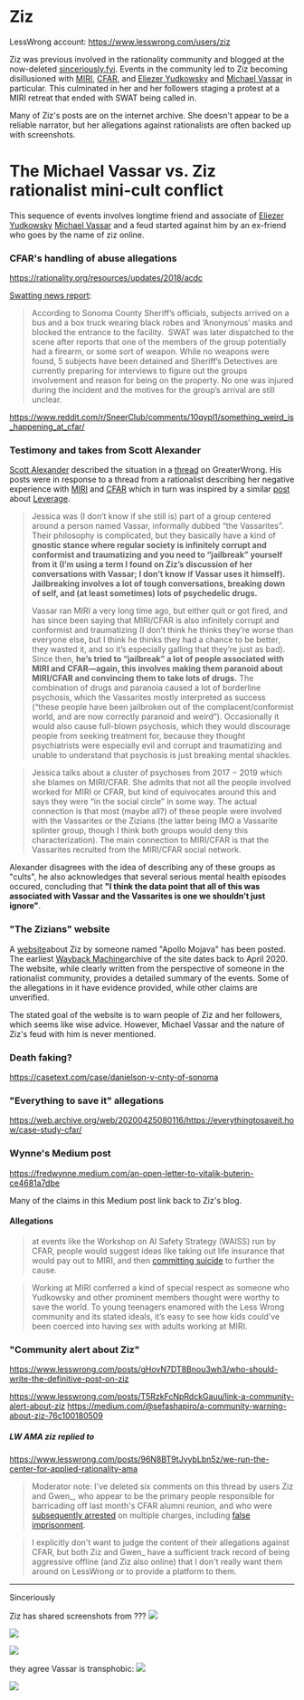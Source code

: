 # Ziz

LessWrong account: https://www.lesswrong.com/users/ziz

Ziz was previous involved in the rationality community and blogged at the now-deleted [sinceriously.fyi](https://sinceriously.fyi). Events in the community led to Ziz becoming disillusioned with [MIRI](../Cartography/Lesser%20Wrongia/MIRI.md), [CFAR](../Cartography/Lesser%20Wrongia/CFAR.md), and [Eliezer Yudkowsky](../People/Eliezer%20Yudkowsky.md) and [Michael Vassar](../People/Michael%20Vassar.md) in particular. This culminated in her and her followers staging a protest at a MIRI retreat that ended with SWAT being called in.

Many of Ziz's posts are on the internet archive.  She doesn't appear to be a reliable narrator, but her allegations against rationalists are often backed up with screenshots.

# The Michael Vassar vs. Ziz rationalist mini-cult conflict

This sequence of events involves longtime friend and associate of [Eliezer Yudkowsky](../People/Eliezer%20Yudkowsky.md) [Michael Vassar](../People/Michael%20Vassar.md) and a feud started against him by an ex-friend who goes by the name of ziz online. 


### CFAR's handling of abuse allegations

https://rationality.org/resources/updates/2018/acdc

[Swatting news report](https://www.ksro.com/2019/11/15/5-unwanted-subjects-detained-in-camp-meeker-at-westminster-woods/):
>According to Sonoma County Sheriff’s officials, subjects arrived on a bus and a box truck wearing black robes and ‘Anonymous’ masks and blocked the entrance to the facility.  SWAT was later dispatched to the scene after reports that one of the members of the group potentially had a firearm, or some sort of weapon. While no weapons were found, 5 subjects have been detained and Sheriff’s Detectives are currently preparing for interviews to figure out the groups involvement and reason for being on the property. No one was injured during the incident and the motives for the group’s arrival are still unclear.

https://www.reddit.com/r/SneerClub/comments/10qypl1/something_weird_is_happening_at_cfar/
### Testimony and takes from Scott Alexander

[Scott Alexander](../Cartography/Lesser%20Wrongia/Astral%20Codex%20Ten.md) described the situation in a [thread](https://www.greaterwrong.com/posts/MnFqyPLqbiKL8nSR7/my-experience-at-and-around-miri-and-cfar-inspired-by-zoe/comment/4j2GS4yWu6stGvZWs) on GreaterWrong. His posts were in response to a thread from a rationalist describing her negative experience with [MIRI](../Cartography/Lesser%20Wrongia/MIRI.md) and [CFAR](../Cartography/Lesser%20Wrongia/CFAR.md) which in turn was inspired by a similar [post](https://medium.com/@zoecurzi/my-experience-with-leverage-research-17e96a8e540b) about [Leverage](../Cartography/Sufferia%20Cynicia%20Psychonaut%20Bay/Cynicia/Leverage.md).

>Jessica was (I don’t know if she still is) part of a group centered around a person named Vassar, informally dubbed “the Vassarites”. Their philosophy is complicated, but they basically have a kind of **gnostic stance where regular society is infinitely corrupt and conformist and traumatizing and you need to “jailbreak” yourself from it (I’m using a term I found on Ziz’s discussion of her conversations with Vassar; I don’t know if Vassar uses it himself). Jailbreaking involves a lot of tough conversations, breaking down of self, and (at least sometimes) lots of psychedelic drugs.**
>
>Vassar ran MIRI a very long time ago, but either quit or got fired, and has since been saying that MIRI/​CFAR is also infinitely corrupt and conformist and traumatizing (I don’t think he thinks they’re worse than everyone else, but I think he thinks they had a chance to be better, they wasted it, and so it’s especially galling that they’re just as bad). Since then, **he’s tried to “jailbreak” a lot of people associated with MIRI and CFAR—again, this involves making them paranoid about MIRI/​CFAR and convincing them to take lots of drugs.** The combination of drugs and paranoia caused a lot of borderline psychosis, which the Vassarites mostly interpreted as success (“these people have been jailbroken out of the complacent/​conformist world, and are now correctly paranoid and weird”). Occasionally it would also cause full-blown psychosis, which they would discourage people from seeking treatment for, because they thought psychiatrists were especially evil and corrupt and traumatizing and unable to understand that psychosis is just breaking mental shackles.

>Jessica talks about a cluster of psychoses from 2017 − 2019 which she blames on MIRI/​CFAR. She admits that not all the people involved worked for MIRI or CFAR, but kind of equivocates around this and says they were “in the social circle” in some way. The actual connection is that most (maybe all?) of these people were involved with the Vassarites or the Zizians (the latter being IMO a Vassarite splinter group, though I think both groups would deny this characterization). The main connection to MIRI/​CFAR is that the Vassarites recruited from the MIRI/​CFAR social network.

Alexander disagrees with the idea of describing any of these groups as "cults", he also acknowledges that several serious mental health episodes occured, concluding that **"I think the data point that all of this was associated with Vassar and the Vassarites is one we shouldn’t just ignore"**.


### "The Zizians" website

A [website](http://zizians.info/)about Ziz by someone named "Apollo Mojava" has been posted. The earliest [Wayback Machine](https://web.archive.org/web/20200413075452/http://zizians.info/)archive of the site dates back to April 2020. The website, while clearly written from the perspective of someone in the rationalist community, provides a detailed summary of the events. Some of the allegations in it have evidence provided, while other claims are unverified. 

The stated goal of the website is to warn people of Ziz and her followers, which seems like wise advice. However, Michael Vassar and the nature of Ziz's feud with him is never mentioned.

### Death faking?

https://casetext.com/case/danielson-v-cnty-of-sonoma

### "Everything to save it" allegations

https://web.archive.org/web/20200425080116/https://everythingtosaveit.how/case-study-cfar/


### Wynne's Medium post

https://fredwynne.medium.com/an-open-letter-to-vitalik-buterin-ce4681a7dbe

Many of the claims in this Medium post link back to Ziz's blog.


#### Allegations

>at events like the Workshop on AI Safety Strategy (WAISS) run by CFAR, people would suggest ideas like taking out life insurance that would pay out to MIRI, and then [committing suicide](https://sinceriously.fyi/intersex-brains-and-conceptual-warfare/#comment-1900) to further the cause.

>Working at MIRI conferred a kind of special respect as someone who Yudkowsky and other prominent members thought were worthy to save the world. To young teenagers enamored with the Less Wrong community and its stated ideals, it’s easy to see how kids could’ve been coerced into having sex with adults working at MIRI.


### "Community alert about Ziz"

https://www.lesswrong.com/posts/gHovN7DT8Bnou3wh3/who-should-write-the-definitive-post-on-ziz

https://www.lesswrong.com/posts/T5RzkFcNpRdckGauu/link-a-community-alert-about-ziz
https://medium.com/@sefashapiro/a-community-warning-about-ziz-76c100180509

##### LW AMA ziz replied to

https://www.lesswrong.com/posts/96N8BT9tJvybLbn5z/we-run-the-center-for-applied-rationality-ama

>Moderator note: I've deleted six comments on this thread by users Ziz and Gwen_, who appear to be the primary people responsible for barricading off last month's CFAR alumni reunion, and who were [subsequently arrested](https://www.sfchronicle.com/bayarea/article/Mystery-in-Sonoma-County-after-kidnap-arrests-of-14844155.php) on multiple charges, including [false imprisonment](https://en.wikipedia.org/wiki/False_imprisonment). 

>I explicitly don't want to judge the content of their allegations against CFAR, but both Ziz and Gwen_ have a sufficient track record of being aggressive offline (and Ziz also online) that I don't really want them around on LessWrong or to provide a platform to them.


---

Sinceriously


Ziz has shared screenshots from ???
![](images/Ziz/sincereriously-archive/Alyssa-Anna-Anti-Trans-Apology.png)

![](images/Ziz/sincereriously-archive/Alyssa-Blackmail-1.png)

![](images/Ziz/sincereriously-archive/Alyssa-Blackmail-2.png)

they agree Vassar is transphobic:
![](images/Ziz/sincereriously-archive/Alyssa-Michael-Trans-Consistent.png)

![](images/Ziz/sincereriously-archive/Alyssa-Michael-Transphobia.png)



